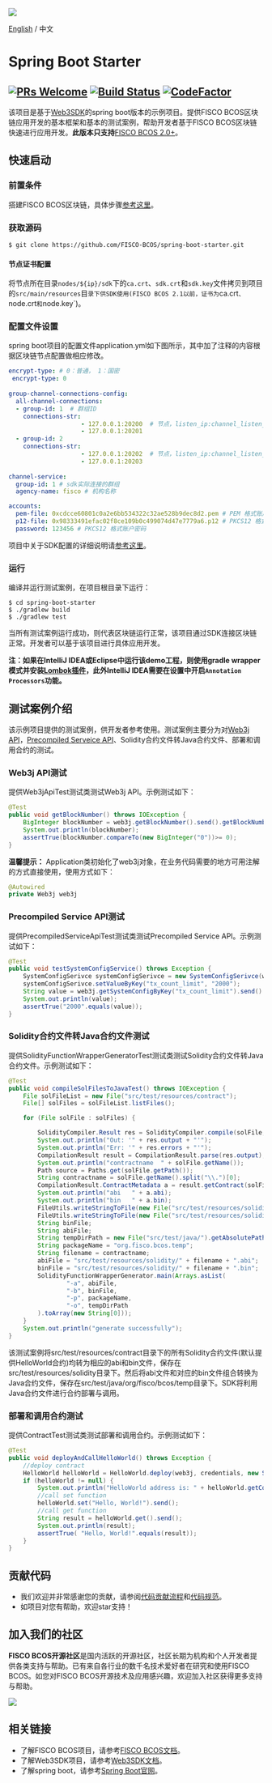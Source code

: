 ![](https://github.com/FISCO-BCOS/FISCO-BCOS/raw/master/docs/images/FISCO_BCOS_Logo.svg?sanitize=true)

[English](../README.md) / 中文

# Spring Boot Starter
[![PRs Welcome](https://img.shields.io/badge/PRs-welcome-brightgreen.svg?style=flat-square)](http://makeapullrequest.com)
[![Build Status](https://travis-ci.org/FISCO-BCOS/spring-boot-starter.svg?branch=master)](https://travis-ci.org/FISCO-BCOS/spring-boot-starter)
[![CodeFactor](https://www.codefactor.io/repository/github/fisco-bcos/spring-boot-starter/badge)](https://www.codefactor.io/repository/github/fisco-bcos/spring-boot-starter)
---

该项目是基于[Web3SDK](https://fisco-bcos-documentation.readthedocs.io/zh_CN/latest/docs/sdk/sdk.html)的spring boot版本的示例项目。提供FISCO BCOS区块链应用开发的基本框架和基本的测试案例，帮助开发者基于FISCO BCOS区块链快速进行应用开发。**此版本只支持**[FISCO BCOS 2.0+](https://fisco-bcos-documentation.readthedocs.io/zh_CN/latest/docs/introduction.html)。

## 快速启动

### 前置条件
搭建FISCO BCOS区块链，具体步骤[参考这里](https://fisco-bcos-documentation.readthedocs.io/zh_CN/latest/docs/installation.html)。

### 获取源码

```
$ git clone https://github.com/FISCO-BCOS/spring-boot-starter.git
```

#### 节点证书配置
将节点所在目录`nodes/${ip}/sdk`下的`ca.crt`、`sdk.crt`和`sdk.key`文件拷贝到项目的`src/main/resources`目`录下供SDK使用(FISCO BCOS 2.1以前，证书为`ca.crt`、`node.crt`和`node.key`)。

### 配置文件设置

spring boot项目的配置文件application.yml如下图所示，其中加了注释的内容根据区块链节点配置做相应修改。
  
```yml
encrypt-type: # 0：普通， 1：国密
 encrypt-type: 0 
 
group-channel-connections-config:
  all-channel-connections:
  - group-id: 1  # 群组ID
    connections-str:
                    - 127.0.0.1:20200  # 节点，listen_ip:channel_listen_port
                    - 127.0.0.1:20201
  - group-id: 2  
    connections-str:
                    - 127.0.0.1:20202  # 节点，listen_ip:channel_listen_port
                    - 127.0.0.1:20203
 
channel-service:
  group-id: 1 # sdk实际连接的群组
  agency-name: fisco # 机构名称

accounts:
  pem-file: 0xcdcce60801c0a2e6bb534322c32ae528b9dec8d2.pem # PEM 格式账户文件
  p12-file: 0x98333491efac02f8ce109b0c499074d47e7779a6.p12 # PKCS12 格式账户文件
  password: 123456 # PKCS12 格式账户密码
```
项目中关于SDK配置的详细说明请[参考这里](https://fisco-bcos-documentation.readthedocs.io/zh_CN/latest/docs/sdk/sdk.html#sdk)。

### 运行

编译并运行测试案例，在项目根目录下运行：
```
$ cd spring-boot-starter
$ ./gradlew build
$ ./gradlew test
```

当所有测试案例运行成功，则代表区块链运行正常，该项目通过SDK连接区块链正常。开发者可以基于该项目进行具体应用开发。

**注：如果在IntelliJ IDEA或Eclipse中运行该demo工程，则使用gradle wrapper模式并安装[Lombok插件](https://projectlombok.org/setup/intellij)，此外IntelliJ IDEA需要在设置中开启`Annotation Processors`功能。**

## 测试案例介绍

该示例项目提供的测试案例，供开发者参考使用。测试案例主要分为对[Web3j API](https://fisco-bcos-documentation.readthedocs.io/zh_CN/latest/docs/sdk/sdk.html#web3j-api)，[Precompiled Serveice API](https://fisco-bcos-documentation.readthedocs.io/zh_CN/latest/docs/sdk/sdk.html#precompiled-service-api)、Solidity合约文件转Java合约文件、部署和调用合约的测试。

### Web3j API测试

提供Web3jApiTest测试类测试Web3j API。示例测试如下：

```java
@Test
public void getBlockNumber() throws IOException {
    BigInteger blockNumber = web3j.getBlockNumber().send().getBlockNumber();
    System.out.println(blockNumber);
    assertTrue(blockNumber.compareTo(new BigInteger("0"))>= 0);
}
```

**温馨提示：** Application类初始化了web3j对象，在业务代码需要的地方可用注解的方式直接使用，使用方式如下：

  ```java
@Autowired
private Web3j web3j
  ```

### Precompiled Service API测试

提供PrecompiledServiceApiTest测试类测试Precompiled Service API。示例测试如下：

```java
@Test
public void testSystemConfigService() throws Exception {
    SystemConfigSerivce systemConfigSerivce = new SystemConfigSerivce(web3j, credentials);
    systemConfigSerivce.setValueByKey("tx_count_limit", "2000");
    String value = web3j.getSystemConfigByKey("tx_count_limit").send().getSystemConfigByKey();
    System.out.println(value);
    assertTrue("2000".equals(value));
}
```

### Solidity合约文件转Java合约文件测试

提供SolidityFunctionWrapperGeneratorTest测试类测试Solidity合约文件转Java合约文件。示例测试如下：

```java
@Test
public void compileSolFilesToJavaTest() throws IOException {
    File solFileList = new File("src/test/resources/contract");
    File[] solFiles = solFileList.listFiles();

    for (File solFile : solFiles) {

        SolidityCompiler.Result res = SolidityCompiler.compile(solFile, true, ABI, BIN, INTERFACE, METADATA);
        System.out.println("Out: '" + res.output + "'");
        System.out.println("Err: '" + res.errors + "'");
        CompilationResult result = CompilationResult.parse(res.output);
        System.out.println("contractname  " + solFile.getName());
        Path source = Paths.get(solFile.getPath());
        String contractname = solFile.getName().split("\\.")[0];
        CompilationResult.ContractMetadata a = result.getContract(solFile.getName().split("\\.")[0]);
        System.out.println("abi   " + a.abi);
        System.out.println("bin   " + a.bin);
        FileUtils.writeStringToFile(new File("src/test/resources/solidity/" + contractname + ".abi"), a.abi);
        FileUtils.writeStringToFile(new File("src/test/resources/solidity/" + contractname + ".bin"), a.bin);
        String binFile;
        String abiFile;
        String tempDirPath = new File("src/test/java/").getAbsolutePath();
        String packageName = "org.fisco.bcos.temp";
        String filename = contractname;
        abiFile = "src/test/resources/solidity/" + filename + ".abi";
        binFile = "src/test/resources/solidity/" + filename + ".bin";
        SolidityFunctionWrapperGenerator.main(Arrays.asList(
                "-a", abiFile,
                "-b", binFile,
                "-p", packageName,
                "-o", tempDirPath
        ).toArray(new String[0]));
    }
    System.out.println("generate successfully");
}
```

该测试案例将src/test/resources/contract目录下的所有Solidity合约文件(默认提供HelloWorld合约)均转为相应的abi和bin文件，保存在src/test/resources/solidity目录下。然后将abi文件和对应的bin文件组合转换为Java合约文件，保存在src/test/java/org/fisco/bcos/temp目录下。SDK将利用Java合约文件进行合约部署与调用。

### 部署和调用合约测试

提供ContractTest测试类测试部署和调用合约。示例测试如下：

```java
@Test
public void deployAndCallHelloWorld() throws Exception {
    //deploy contract
    HelloWorld helloWorld = HelloWorld.deploy(web3j, credentials, new StaticGasProvider(gasPrice, gasLimit)).send();
    if (helloWorld != null) {
        System.out.println("HelloWorld address is: " + helloWorld.getContractAddress());
        //call set function
        helloWorld.set("Hello, World!").send();
        //call get function
        String result = helloWorld.get().send();
        System.out.println(result);
        assertTrue( "Hello, World!".equals(result));
    }
}
```

## 贡献代码
- 我们欢迎并非常感谢您的贡献，请参阅[代码贡献流程](https://mp.weixin.qq.com/s/hEn2rxqnqp0dF6OKH6Ua-A)和[代码规范](./CONTRIBUTING_CN.md)。
- 如项目对您有帮助，欢迎star支持！

## 加入我们的社区

**FISCO BCOS开源社区**是国内活跃的开源社区，社区长期为机构和个人开发者提供各类支持与帮助。已有来自各行业的数千名技术爱好者在研究和使用FISCO BCOS。如您对FISCO BCOS开源技术及应用感兴趣，欢迎加入社区获得更多支持与帮助。

![](https://media.githubusercontent.com/media/FISCO-BCOS/LargeFiles/master/images/QR_image.png)

## 相关链接

- 了解FISCO BCOS项目，请参考[FISCO BCOS文档](https://fisco-bcos-documentation.readthedocs.io/zh_CN/latest/docs/introduction.html)。
- 了解Web3SDK项目，请参考[Web3SDK文档](https://fisco-bcos-documentation.readthedocs.io/zh_CN/latest/docs/sdk/sdk.html)。
- 了解spring boot，请参考[Spring Boot官网](https://spring.io/guides/gs/spring-boot/)。
